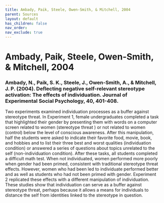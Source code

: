 ```yaml
---
title: Ambady, Paik, Steele, Owen-Smith, & Mitchell, 2004
parent: Sources
layout: default
has_children: false
nav_order: 
nav_exclude: true
---
```


# Ambady, Paik, Steele, Owen-Smith, & Mitchell, 2004

### Ambady, N., Paik, S. K., Steele, J., Owen-Smith, A., & Mitchell, J. P. (2004). Deflecting negative self-relevant stereotype activation: The effects of individuation. Journal of Experimental Social Psychology, 40, 401-408.

Two experiments examined individuation processes as a buffer against stereotype threat. In Experiment 1, female undergraduates completed a task that highlighted their gender by presenting them with words on a computer screen related to women (stereotype threat ) or not related to women (control) below the level of conscious awareness. After this manipulation, half the students were asked to indicate their favorite food, movie, book, and hobbies and to list their three best and worst qualities (individuation condition) or answered a series of questions about topics unrelated to the self (non-individuation condition). After these tasks, all students completed a difficult math test. When not individuated, women performed more poorly when gender had been primed, consistent with traditional stereotype threat effects. However, women who had been led to individuate performed better and as well as students who had not been primed with gender. Experiment 2 replicated these effects with a different manipulation of individuation. These studies show that individuation can serve as a buffer against stereotype threat, perhaps because it allows a means for individuals to distance the self from identities linked to the stereotype in question.

